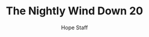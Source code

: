 ---
image: /assets/img/nwd/20_nwd_proverbs_8_35_gnt.png
title: The Nightly Wind Down 20
categories:
  - The Nightly Wind Down
author: Hope Staff
notes: The Nightly Wind Down 20
embed: >-
  EMBED_GOES_HERE
transcript: >-
  SOME LINES OF TEXT START HERE
---